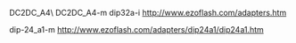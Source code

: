 DC2DC_A4\ DC2DC_A4-m
dip32a-i
http://www.ezoflash.com/adapters.htm

dip-24_a1-m
http://www.ezoflash.com/adapters/dip24a1/dip24a1.htm







